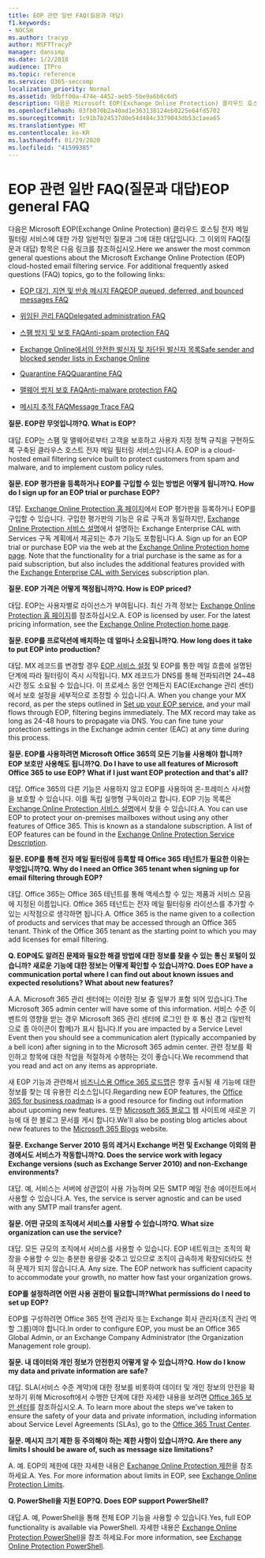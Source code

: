 ```yaml
---
title: EOP 관련 일반 FAQ(질문과 대답)
f1.keywords:
- NOCSH
ms.author: tracyp
author: MSFTTracyP
manager: dansimp
ms.date: 1/2/2018
audience: ITPro
ms.topic: reference
ms.service: O365-seccomp
localization_priority: Normal
ms.assetid: 9dbff00a-474e-4452-aeb5-5be9a6b8c6d5
description: 다음은 Microsoft EOP(Exchange Online Protection) 클라우드 호스팅 전자 메일 필터링 서비스에 대한 가장 일반적인 질문과 그에 대한 대답입니다. 그 이외의 FAQ(질문과 대답) 항목은 다음 링크를 참조하십시오.
ms.openlocfilehash: 03fb070b2a40ad1e363138124eb0225e64fd5702
ms.sourcegitcommit: 1c91b7b24537d0e54d484c3379043db53c1aea65
ms.translationtype: MT
ms.contentlocale: ko-KR
ms.lasthandoff: 01/29/2020
ms.locfileid: "41599385"
---
```

# <a name="eop-general-faq"></a><span data-ttu-id="ac476-104">EOP 관련 일반 FAQ(질문과 대답)</span><span class="sxs-lookup"><span data-stu-id="ac476-104">EOP general FAQ</span></span>

<span data-ttu-id="ac476-p102">다음은 Microsoft EOP(Exchange Online Protection) 클라우드 호스팅 전자 메일 필터링 서비스에 대한 가장 일반적인 질문과 그에 대한 대답입니다. 그 이외의 FAQ(질문과 대답) 항목은 다음 링크를 참조하십시오.</span><span class="sxs-lookup"><span data-stu-id="ac476-p102">Here we answer the most common general questions about the Microsoft Exchange Online Protection (EOP) cloud-hosted email filtering service. For additional frequently asked questions (FAQ) topics, go to the following links:</span></span>

- [<span data-ttu-id="ac476-107">EOP 대기, 지연 및 반송 메시지 FAQ</span><span class="sxs-lookup"><span data-stu-id="ac476-107">EOP queued, deferred, and bounced messages FAQ</span></span>](eop-queued-deferred-and-bounced-messages-faq.md)

- [<span data-ttu-id="ac476-108">위임된 관리 FAQ</span><span class="sxs-lookup"><span data-stu-id="ac476-108">Delegated administration FAQ</span></span>](delegated-administration-faq.md)

- [<span data-ttu-id="ac476-109">스팸 방지 및 보호 FAQ</span><span class="sxs-lookup"><span data-stu-id="ac476-109">Anti-spam protection FAQ</span></span>](anti-spam-protection-faq.md)

- [<span data-ttu-id="ac476-110">Exchange Online에서의 안전한 발신자 및 차단된 발신자 목록</span><span class="sxs-lookup"><span data-stu-id="ac476-110">Safe sender and blocked sender lists in Exchange Online</span></span>](safe-sender-and-blocked-sender-lists-faq.md)

- [<span data-ttu-id="ac476-111">Quarantine FAQ</span><span class="sxs-lookup"><span data-stu-id="ac476-111">Quarantine FAQ</span></span>](quarantine-faq.md)

- [<span data-ttu-id="ac476-112">맬웨어 방지 보호 FAQ</span><span class="sxs-lookup"><span data-stu-id="ac476-112">Anti-malware protection FAQ</span></span>](anti-malware-protection-faq-eop.md)

- [<span data-ttu-id="ac476-113">메시지 추적 FAQ</span><span class="sxs-lookup"><span data-stu-id="ac476-113">Message Trace FAQ</span></span>](https://docs.microsoft.com/exchange/monitoring/trace-an-email-message/message-trace-faq)

<span data-ttu-id="ac476-114">**질문. EOP란 무엇입니까?**</span><span class="sxs-lookup"><span data-stu-id="ac476-114">**Q. What is EOP?**</span></span>

<span data-ttu-id="ac476-p103">대답. EOP는 스팸 및 맬웨어로부터 고객을 보호하고 사용자 지정 정책 규칙을 구현하도록 구축된 클라우스 호스트 전자 메일 필터링 서비스입니다.</span><span class="sxs-lookup"><span data-stu-id="ac476-p103">A. EOP is a cloud-hosted email filtering service built to protect customers from spam and malware, and to implement custom policy rules.</span></span>

<span data-ttu-id="ac476-117">**질문. EOP 평가판을 등록하거나 EOP를 구입할 수 있는 방법은 어떻게 됩니까?**</span><span class="sxs-lookup"><span data-stu-id="ac476-117">**Q. How do I sign up for an EOP trial or purchase EOP?**</span></span>

<span data-ttu-id="ac476-p104">대답. [Exchange Online Protection 홈 페이지](https://products.office.com/exchange/exchange-email-security-spam-protection)에서 EOP 평가판을 등록하거나 EOP를 구입할 수 있습니다. 구입한 평가판의 기능은 유료 구독과 동일하지만, [Exchange Online Protection 서비스 설명](https://products.office.com/exchange/microsoft-exchange-server-licensing-licensing-overview)에서 설명하는 Exchange Enterprise CAL with Services 구독 계획에서 제공되는 추가 기능도 포함됩니다.</span><span class="sxs-lookup"><span data-stu-id="ac476-p104">A. Sign up for an EOP trial or purchase EOP via the web at the [Exchange Online Protection home page](https://products.office.com/exchange/exchange-email-security-spam-protection). Note that the functionality for a trial purchase is the same as for a paid subscription, but also includes the additional features provided with the [Exchange Enterprise CAL with Services](https://products.office.com/exchange/microsoft-exchange-server-licensing-licensing-overview) subscription plan.</span></span>

<span data-ttu-id="ac476-121">**질문. EOP 가격은 어떻게 책정됩니까?**</span><span class="sxs-lookup"><span data-stu-id="ac476-121">**Q. How is EOP priced?**</span></span>

<span data-ttu-id="ac476-p105">대답. EOP는 사용자별로 라이선스가 부여됩니다. 최신 가격 정보는 [Exchange Online Protection 홈 페이지](https://products.office.com/exchange/exchange-email-security-spam-protection)를 참조하십시오.</span><span class="sxs-lookup"><span data-stu-id="ac476-p105">A. EOP is licensed by user. For the latest pricing information, see the [Exchange Online Protection home page](https://products.office.com/exchange/exchange-email-security-spam-protection).</span></span>

<span data-ttu-id="ac476-125">**질문. EOP를 프로덕션에 배치하는 데 얼마나 소요됩니까?**</span><span class="sxs-lookup"><span data-stu-id="ac476-125">**Q. How long does it take to put EOP into production?**</span></span>

<span data-ttu-id="ac476-p106">대답. MX 레코드를 변경할 경우 [EOP 서비스 설정](set-up-your-eop-service.md) 및 EOP를 통한 메일 흐름에 설명된 단계에 따라 필터링이 즉시 시작됩니다. MX 레코드가 DNS를 통해 전파되려면 24~48시간 정도 소요될 수 있습니다. 이 프로세스 동안 언제든지 EAC(Exchange 관리 센터)에서 보호 설정을 세부적으로 조정할 수 있습니다.</span><span class="sxs-lookup"><span data-stu-id="ac476-p106">A. When you change your MX record, as per the steps outlined in [Set up your EOP service](set-up-your-eop-service.md), and your mail flows through EOP, filtering begins immediately. The MX record may take as long as 24-48 hours to propagate via DNS. You can fine tune your protection settings in the Exchange admin center (EAC) at any time during this process.</span></span>

<span data-ttu-id="ac476-130">**질문. EOP를 사용하려면 Microsoft Office 365의 모든 기능을 사용해야 합니까? EOP 보호만 사용해도 됩니까?**</span><span class="sxs-lookup"><span data-stu-id="ac476-130">**Q. Do I have to use all features of Microsoft Office 365 to use EOP? What if I just want EOP protection and that's all?**</span></span>

<span data-ttu-id="ac476-p107">대답. Office 365의 다른 기능은 사용하지 않고 EOP를 사용하여 온-프레미스 사서함을 보호할 수 있습니다. 이를 독립 실행형 구독이라고 합니다. EOP 기능 목록은 [Exchange Online Protection 서비스 설명](https://docs.microsoft.com/office365/servicedescriptions/exchange-online-protection-service-description/exchange-online-protection-service-description)에서 찾을 수 있습니다.</span><span class="sxs-lookup"><span data-stu-id="ac476-p107">A. You can use EOP to protect your on-premises mailboxes without using any other features of Office 365. This is known as a standalone subscription. A list of EOP features can be found in the [Exchange Online Protection Service Description](https://docs.microsoft.com/office365/servicedescriptions/exchange-online-protection-service-description/exchange-online-protection-service-description).</span></span>

<span data-ttu-id="ac476-135">**질문. EOP를 통해 전자 메일 필터링에 등록할 때 Office 365 테넌트가 필요한 이유는 무엇입니까?**</span><span class="sxs-lookup"><span data-stu-id="ac476-135">**Q. Why do I need an Office 365 tenant when signing up for email filtering through EOP?**</span></span>

<span data-ttu-id="ac476-p108">대답. Office 365는 Office 365 테넌트를 통해 액세스할 수 있는 제품과 서비스 모음에 지정된 이름입니다. Office 365 테넌트는 전자 메일 필터링용 라이선스를 추가할 수 있는 시작점으로 생각하면 됩니다.</span><span class="sxs-lookup"><span data-stu-id="ac476-p108">A. Office 365 is the name given to a collection of products and services that may be accessed through an Office 365 tenant. Think of the Office 365 tenant as the starting point to which you may add licenses for email filtering.</span></span>

<span data-ttu-id="ac476-139">**Q. EOP에도 알려진 문제와 필요한 해결 방법에 대한 정보를 찾을 수 있는 통신 포털이 있습니까? 새로운 기능에 대한 정보는 어떻게 확인할 수 있습니까?**</span><span class="sxs-lookup"><span data-stu-id="ac476-139">**Q. Does EOP have a communication portal where I can find out about known issues and expected resolutions? What about new features?**</span></span>

<span data-ttu-id="ac476-140">A.</span><span class="sxs-lookup"><span data-stu-id="ac476-140">A.</span></span> <span data-ttu-id="ac476-141">Microsoft 365 관리 센터에는 이러한 정보 중 일부가 포함 되어 있습니다.</span><span class="sxs-lookup"><span data-stu-id="ac476-141">The Microsoft 365 admin center will have some of this information.</span></span> <span data-ttu-id="ac476-142">서비스 수준 이벤트의 영향을 받는 경우 Microsoft 365 관리 센터에 로그인 한 후 통신 경고 (일반적으로 종 아이콘이 함께)가 표시 됩니다.</span><span class="sxs-lookup"><span data-stu-id="ac476-142">If you are impacted by a Service Level Event then you should see a communication alert (typically accompanied by a bell icon) after signing in to the Microsoft 365 admin center.</span></span> <span data-ttu-id="ac476-143">관련 정보를 확인하고 항목에 대한 작업을 적절하게 수행하는 것이 좋습니다.</span><span class="sxs-lookup"><span data-stu-id="ac476-143">We recommend that you read and act on any items as appropriate.</span></span>

<span data-ttu-id="ac476-144">새 EOP 기능과 관련해서 [비즈니스용 Office 365 로드맵](https://www.microsoft.com/microsoft-365/roadmap?filters=O365)은 향후 출시될 새 기능에 대한 정보를 찾는 데 유용한 리소스입니다.</span><span class="sxs-lookup"><span data-stu-id="ac476-144">Regarding new EOP features, the [Office 365 for business roadmap](https://www.microsoft.com/microsoft-365/roadmap?filters=O365) is a good resource for finding out information about upcoming new features.</span></span> <span data-ttu-id="ac476-145">또한 [Microsoft 365 블로그](https://www.microsoft.com/microsoft-365/blog/) 웹 사이트에 새로운 기능에 대 한 블로그 문서를 게시 합니다.</span><span class="sxs-lookup"><span data-stu-id="ac476-145">We'll also be posting blog articles about new features to the [Microsoft 365 Blogs](https://www.microsoft.com/microsoft-365/blog/) website.</span></span>

<span data-ttu-id="ac476-146">**질문. Exchange Server 2010 등의 레거시 Exchange 버전 및 Exchange 이외의 환경에서도 서비스가 작동합니까?**</span><span class="sxs-lookup"><span data-stu-id="ac476-146">**Q. Does the service work with legacy Exchange versions (such as Exchange Server 2010) and non-Exchange environments?**</span></span>

<span data-ttu-id="ac476-p111">대답. 예, 서비스는 서버에 상관없이 사용 가능하며 모든 SMTP 메일 전송 에이전트에서 사용할 수 있습니다.</span><span class="sxs-lookup"><span data-stu-id="ac476-p111">A. Yes, the service is server agnostic and can be used with any SMTP mail transfer agent.</span></span>

<span data-ttu-id="ac476-149">**질문. 어떤 규모의 조직에서 서비스를 사용할 수 있습니까?**</span><span class="sxs-lookup"><span data-stu-id="ac476-149">**Q. What size organization can use the service?**</span></span>

<span data-ttu-id="ac476-p112">대답. 모든 규모의 조직에서 서비스를 사용할 수 있습니다. EOP 네트워크는 조직의 확장을 수용할 수 있는 충분한 용량을 갖추고 있으므로 조직이 급속하게 확장되더라도 전혀 문제가 되지 않습니다.</span><span class="sxs-lookup"><span data-stu-id="ac476-p112">A. Any size. The EOP network has sufficient capacity to accommodate your growth, no matter how fast your organization grows.</span></span>

<span data-ttu-id="ac476-153">**EOP를 설정하려면 어떤 사용 권한이 필요합니까?**</span><span class="sxs-lookup"><span data-stu-id="ac476-153">**What permissions do I need to set up EOP?**</span></span>

<span data-ttu-id="ac476-154">EOP를 구성하려면 Office 365 전역 관리자 또는 Exchange 회사 관리자(조직 관리 역할 그룹)여야 합니다.</span><span class="sxs-lookup"><span data-stu-id="ac476-154">In order to configure EOP, you must be an Office 365 Global Admin, or an Exchange Company Administrator (the Organization Management role group).</span></span>

<span data-ttu-id="ac476-155">**질문. 내 데이터와 개인 정보가 안전한지 어떻게 알 수 있습니까?**</span><span class="sxs-lookup"><span data-stu-id="ac476-155">**Q. How do I know my data and private information are safe?**</span></span>

<span data-ttu-id="ac476-p113">대답. SLA(서비스 수준 계약)에 대한 정보를 비롯하여 데이터 및 개인 정보의 안전을 확보하기 위해 Microsoft에서 수행한 단계에 대한 자세한 내용을 보려면 [Office 365 보안 센터](https://www.microsoft.com/trust-center)를 참조하십시오.</span><span class="sxs-lookup"><span data-stu-id="ac476-p113">A. To learn more about the steps we've taken to ensure the safety of your data and private information, including information about Service Level Agreements (SLAs), go to the [Office 365 Trust Center](https://www.microsoft.com/trust-center).</span></span>

<span data-ttu-id="ac476-158">**질문. 메시지 크기 제한 등 주의해야 하는 제한 사항이 있습니까?**</span><span class="sxs-lookup"><span data-stu-id="ac476-158">**Q. Are there any limits I should be aware of, such as message size limitations?**</span></span>

<span data-ttu-id="ac476-p114">A. 예. EOP의 제한에 대한 자세한 내용은 [Exchange Online Protection 제한](https://docs.microsoft.com/office365/servicedescriptions/exchange-online-protection-service-description/exchange-online-protection-limits)을 참조하세요.</span><span class="sxs-lookup"><span data-stu-id="ac476-p114">A. Yes. For more information about limits in EOP, see [Exchange Online Protection Limits](https://docs.microsoft.com/office365/servicedescriptions/exchange-online-protection-service-description/exchange-online-protection-limits).</span></span>

<span data-ttu-id="ac476-162">**Q. PowerShell을 지원 EOP?**</span><span class="sxs-lookup"><span data-stu-id="ac476-162">**Q. Does EOP support PowerShell?**</span></span>

<span data-ttu-id="ac476-163">대답.</span><span class="sxs-lookup"><span data-stu-id="ac476-163">A.</span></span> <span data-ttu-id="ac476-164">예, PowerShell을 통해 전체 EOP 기능을 사용할 수 있습니다.</span><span class="sxs-lookup"><span data-stu-id="ac476-164">Yes, full EOP functionality is available via PowerShell.</span></span> <span data-ttu-id="ac476-165">자세한 내용은 [Exchange Online Protection PowerShell](https://docs.microsoft.com/powershell/exchange/exchange-eop/exchange-online-protection-powershell)을 참조 하세요.</span><span class="sxs-lookup"><span data-stu-id="ac476-165">For more information, see [Exchange Online Protection PowerShell](https://docs.microsoft.com/powershell/exchange/exchange-eop/exchange-online-protection-powershell).</span></span>
